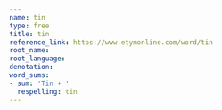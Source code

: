 ```yaml
---
name: tin
type: free
title: tin
reference_link: https://www.etymonline.com/word/tin
root_name: 
root_language: 
denotation: 
word_sums:
- sum: 'Tin + '
  respelling: tin
---
```

